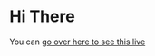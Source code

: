 # Hi There

You can [go over here to see this live](https://hub-binder.mybinder.ovh/user/codeclash-cs-mrmkz41g/doc/tree/playground.ipynb)
